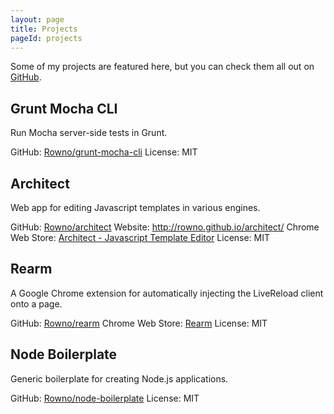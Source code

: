 ```yaml
---
layout: page
title: Projects
pageId: projects
---
```


Some of my projects are featured here, but you can check them all out on [GitHub][].


Grunt Mocha CLI
---------------
Run Mocha server-side tests in Grunt.

GitHub: [Rowno/grunt-mocha-cli][]
License: MIT


Architect
---------
Web app for editing Javascript templates in various engines.

GitHub: [Rowno/architect][]
Website: http://rowno.github.io/architect/
Chrome Web Store: [Architect - Javascript Template Editor][architect-chrome]
License: MIT


Rearm
-----
A Google Chrome extension for automatically injecting the LiveReload client onto a page.

GitHub: [Rowno/rearm][]
Chrome Web Store: [Rearm][rearm-chrome]
License: MIT


Node Boilerplate
----------------
Generic boilerplate for creating Node.js applications.

GitHub: [Rowno/node-boilerplate][]
License: MIT


[github]: https://github.com/Rowno
[Rowno/grunt-mocha-cli]: https://github.com/Rowno/grunt-mocha-cli
[Rowno/architect]: https://github.com/Rowno/architect
[architect-chrome]: https://chrome.google.com/webstore/detail/cekggldjeifdlnminfbollahnoohkdpb
[Rowno/rearm]: https://github.com/Rowno/rearm
[rearm-chrome]: https://chrome.google.com/webstore/detail/omgokhmgebbnldchkfienblhhjlmjdlm/
[Rowno/node-boilerplate]: https://github.com/Rowno/node-boilerplate
